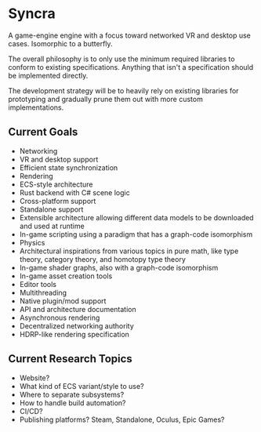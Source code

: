 # Syncra

A game-engine engine with a focus toward networked VR and desktop use cases. Isomorphic to a butterfly.

The overall philosophy is to only use the minimum required libraries to conform to existing specifications. Anything that isn't a specification should be implemented directly.

The development strategy will be to heavily rely on existing libraries for prototyping and gradually prune them out with more custom implementations.

## Current Goals

- Networking
- VR and desktop support
- Efficient state synchronization
- Rendering
- ECS-style architecture
- Rust backend with C# scene logic
- Cross-platform support
- Standalone support
- Extensible architecture allowing different data models to be downloaded and used at runtime
- In-game scripting using a paradigm that has a graph-code isomorphism
- Physics
- Architectural inspirations from various topics in pure math, like type theory, category theory, and homotopy type theory
- In-game shader graphs, also with a graph-code isomorphism
- In-game asset creation tools
- Editor tools
- Multithreading
- Native plugin/mod support
- API and architecture documentation
- Asynchronous rendering
- Decentralized networking authority
- HDRP-like rendering specification

## Current Research Topics

- Website?
- What kind of ECS variant/style to use?
- Where to separate subsystems?
- How to handle build automation?
- CI/CD?
- Publishing platforms? Steam, Standalone, Oculus, Epic Games?